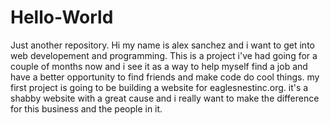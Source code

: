 # Hello-World
Just another repository.
Hi my name is alex sanchez and i want to get into web developement and programming. This is a project i've had going for a couple of months now and i see it as a way to help myself find a job and have a better opportunity to find friends and make code do cool things. my first project is going to be building a website for eaglesnestinc.org. it's a shabby website with a great cause and i really want to make the difference for this business and the people in it.
